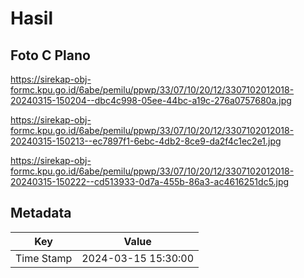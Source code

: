# Hasil

## Foto C Plano

https://sirekap-obj-formc.kpu.go.id/6abe/pemilu/ppwp/33/07/10/20/12/3307102012018-20240315-150204--dbc4c998-05ee-44bc-a19c-276a0757680a.jpg

https://sirekap-obj-formc.kpu.go.id/6abe/pemilu/ppwp/33/07/10/20/12/3307102012018-20240315-150213--ec7897f1-6ebc-4db2-8ce9-da2f4c1ec2e1.jpg

https://sirekap-obj-formc.kpu.go.id/6abe/pemilu/ppwp/33/07/10/20/12/3307102012018-20240315-150222--cd513933-0d7a-455b-86a3-ac4616251dc5.jpg


## Metadata

| Key        | Value               |
| ---------- | ------------------- |
| Time Stamp | 2024-03-15 15:30:00 |



